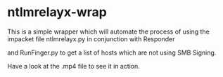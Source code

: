# ntlmrelayx-wrap

This is a simple wrapper which will automate the process of using the impacket file ntlmrelayx.py in conjunction with Responder

and RunFinger.py to get a list of hosts which are not using SMB Signing.

Have a look at the .mp4 file to see it in action.
